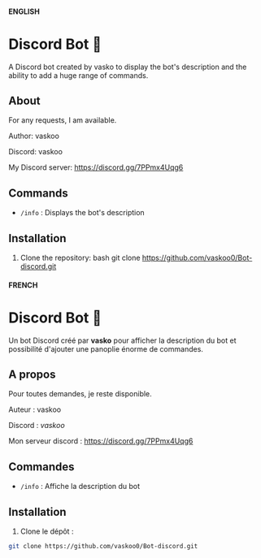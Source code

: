 #### ENGLISH ####

# Discord Bot 🤖

A Discord bot created by vasko to display the bot's description and the ability to add a huge range of commands.

## About ## 

For any requests, I am available.

Author: vaskoo

Discord: vaskoo

My Discord server: https://discord.gg/7PPmx4Uqg6

## Commands ## 

- `/info` : Displays the bot's description

## Installation ##

1. Clone the repository:
bash
git clone https://github.com/vaskoo0/Bot-discord.git


#### FRENCH  ####


# Discord Bot 🤖

Un bot Discord créé par **vasko** pour afficher la description du bot et possibilité d'ajouter une panoplie énorme de commandes.

## A propos ## 

Pour toutes demandes, je reste disponible.

Auteur : vaskoo

Discord : _vaskoo_

Mon serveur discord : https://discord.gg/7PPmx4Uqg6

## Commandes ## 

- `/info` : Affiche la description du bot

## Installation ## 

1. Clone le dépôt :
```bash
git clone https://github.com/vaskoo0/Bot-discord.git



